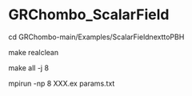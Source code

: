 # GRChombo_ScalarField


cd GRChombo-main/Examples/ScalarFieldnexttoPBH


make realclean

make all -j 8

mpirun -np 8 XXX.ex params.txt
